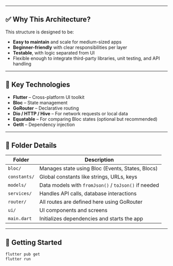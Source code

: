 
---

## ✅ Why This Architecture?

This structure is designed to be:

- **Easy to maintain** and scale for medium-sized apps
- **Beginner-friendly** with clear responsibilities per layer
- **Testable**, with logic separated from UI
- Flexible enough to integrate third-party libraries, unit testing, and API handling

---

## 🧩 Key Technologies

- **Flutter** – Cross-platform UI toolkit
- **Bloc** – State management
- **GoRouter** – Declarative routing
- **Dio / HTTP / Hive** – For network requests or local data
- **Equatable** – For comparing Bloc states (optional but recommended)
- **GetIt** – Dependency injection

---

## 📁 Folder Details

| Folder        | Description |
|---------------|-------------|
| `bloc/`       | Manages state using Bloc (Events, States, Blocs) |
| `constants/`  | Global constants like strings, URLs, keys |
| `models/`     | Data models with `fromJson()` / `toJson()` if needed |
| `services/`   | Handles API calls, database interactions |
| `router/`     | All routes are defined here using GoRouter |
| `ui/`         | UI components and screens |
| `main.dart`   | Initializes dependencies and starts the app |

---

## 🚀 Getting Started

```bash
flutter pub get
flutter run
